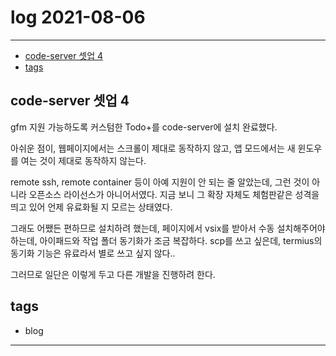 # log 2021-08-06

--------------------------

- [code-server 셋업 4](#code-server-셋업-4)
- [tags](#tags)


## code-server 셋업 4

gfm 지원 가능하도록 커스텀한 Todo+를 code-server에 설치 완료했다. 

아쉬운 점이, 웹페이지에서는 스크롤이 제대로 동작하지 않고, 앱 모드에서는 새 윈도우를 여는 것이 제대로 동작하지 않는다.

remote ssh, remote container 등이 아예 지원이 안 되는 줄 알았는데, 그런 것이 아니라 오픈소스 라이선스가 아니어서였다. 지금 보니 그 확장 자체도 체험판같은 성격을 띄고 있어 언제 유료화될 지 모르는 상태였다.

그래도 어쨌든 편하므로 설치하려 했는데, 페이지에서 vsix를 받아서 수동 설치해주어야 하는데, 아이패드와 작업 폴더 동기화가 조금 복잡하다. scp를 쓰고 싶은데, termius의 동기화 기능은 유료라서 별로 쓰고 싶지 않다..

그러므로 일단은 이렇게 두고 다른 개발을 진행하려 한다.



## tags
- blog

--------------------------


